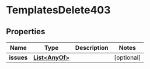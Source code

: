 

# TemplatesDelete403


## Properties

| Name | Type | Description | Notes |
|------------ | ------------- | ------------- | -------------|
|**issues** | [**List&lt;AnyOf&gt;**](AnyOf.md) |  |  [optional] |



